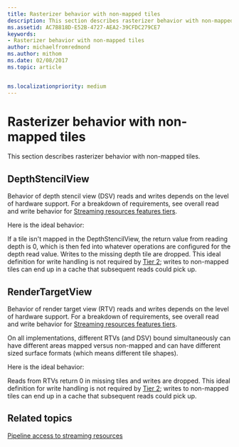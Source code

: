```yaml
---
title: Rasterizer behavior with non-mapped tiles
description: This section describes rasterizer behavior with non-mapped tiles.
ms.assetid: AC7B818D-E52B-4727-AEA2-39CFDC279CE7
keywords:
- Rasterizer behavior with non-mapped tiles
author: michaelfromredmond
ms.author: mithom
ms.date: 02/08/2017
ms.topic: article


ms.localizationpriority: medium
---
```


# <span id="direct3dconcepts.rasterizer_behavior_with_non-mapped_tiles"></span>Rasterizer behavior with non-mapped tiles


This section describes rasterizer behavior with non-mapped tiles.

## <span id="DepthStencilView"></span><span id="depthstencilview"></span><span id="DEPTHSTENCILVIEW"></span>DepthStencilView


Behavior of depth stencil view (DSV) reads and writes depends on the level of hardware support. For a breakdown of requirements, see overall read and write behavior for [Streaming resources features tiers](streaming-resources-features-tiers.md).

Here is the ideal behavior:

If a tile isn't mapped in the DepthStencilView, the return value from reading depth is 0, which is then fed into whatever operations are configured for the depth read value. Writes to the missing depth tile are dropped. This ideal definition for write handling is not required by [Tier 2](tier-2.md); writes to non-mapped tiles can end up in a cache that subsequent reads could pick up.

## <span id="RenderTargetView"></span><span id="rendertargetview"></span><span id="RENDERTARGETVIEW"></span>RenderTargetView


Behavior of render target view (RTV) reads and writes depends on the level of hardware support. For a breakdown of requirements, see overall read and write behavior for [Streaming resources features tiers](streaming-resources-features-tiers.md).

On all implementations, different RTVs (and DSV) bound simultaneously can have different areas mapped versus non-mapped and can have different sized surface formats (which means different tile shapes).

Here is the ideal behavior:

Reads from RTVs return 0 in missing tiles and writes are dropped. This ideal definition for write handling is not required by [Tier 2](tier-2.md); writes to non-mapped tiles can end up in a cache that subsequent reads could pick up.

## <span id="related-topics"></span>Related topics


[Pipeline access to streaming resources](pipeline-access-to-streaming-resources.md)

 

 




